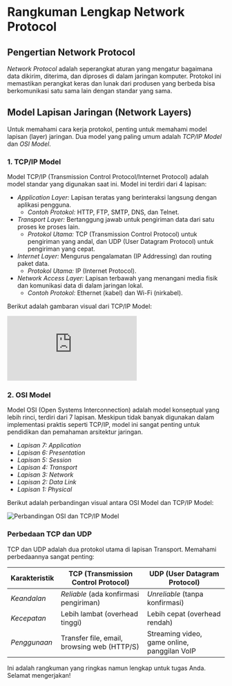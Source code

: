 # Rangkuman Lengkap Network Protocol

## Pengertian Network Protocol

*Network Protocol* adalah seperangkat aturan yang mengatur bagaimana data dikirim, diterima, dan diproses di dalam jaringan komputer. Protokol ini memastikan perangkat keras dan lunak dari produsen yang berbeda bisa berkomunikasi satu sama lain dengan standar yang sama.

## Model Lapisan Jaringan (Network Layers)

Untuk memahami cara kerja protokol, penting untuk memahami model lapisan (layer) jaringan. Dua model yang paling umum adalah *TCP/IP Model* dan *OSI Model*.

### 1. TCP/IP Model

Model TCP/IP (Transmission Control Protocol/Internet Protocol) adalah model standar yang digunakan saat ini. Model ini terdiri dari 4 lapisan:

* *Application Layer:* Lapisan teratas yang berinteraksi langsung dengan aplikasi pengguna.
    * *Contoh Protokol:* HTTP, FTP, SMTP, DNS, dan Telnet.
* *Transport Layer:* Bertanggung jawab untuk pengiriman data dari satu proses ke proses lain.
    * *Protokol Utama:* TCP (Transmission Control Protocol) untuk pengiriman yang andal, dan UDP (User Datagram Protocol) untuk pengiriman yang cepat.
* *Internet Layer:* Mengurus pengalamatan (IP Addressing) dan routing paket data.
    * *Protokol Utama:* IP (Internet Protocol).
* *Network Access Layer:* Lapisan terbawah yang menangani media fisik dan komunikasi data di dalam jaringan lokal.
    * *Contoh Protokol:* Ethernet (kabel) dan Wi-Fi (nirkabel).

Berikut adalah gambaran visual dari TCP/IP Model:

![Diagram TCP/IP Model](https://upload.wikimedia.org/wikipedia/commons/e/ec/TCP-IP_Model_-_en.img)

### 2. OSI Model

Model OSI (Open Systems Interconnection) adalah model konseptual yang lebih rinci, terdiri dari 7 lapisan. Meskipun tidak banyak digunakan dalam implementasi praktis seperti TCP/IP, model ini sangat penting untuk pendidikan dan pemahaman arsitektur jaringan.

* *Lapisan 7: Application*
* *Lapisan 6: Presentation*
* *Lapisan 5: Session*
* *Lapisan 4: Transport*
* *Lapisan 3: Network*
* *Lapisan 2: Data Link*
* *Lapisan 1: Physical*

Berikut adalah perbandingan visual antara OSI Model dan TCP/IP Model:

![Perbandingan OSI dan TCP/IP Model](https://upload.wikimedia.org/wikipedia/commons/e/e5/Comparison_of_OSI_and_TCP-IP_Models.png)

### Perbedaan TCP dan UDP

TCP dan UDP adalah dua protokol utama di lapisan Transport. Memahami perbedaannya sangat penting:

| Karakteristik    | TCP (Transmission Control Protocol)            | UDP (User Datagram Protocol)                       |
| ---------------- | ---------------------------------------------- | -------------------------------------------------- |
| *Keandalan* | *Reliable* (ada konfirmasi pengiriman)       | *Unreliable* (tanpa konfirmasi)                  |
| *Kecepatan* | Lebih lambat (overhead tinggi)                 | Lebih cepat (overhead rendah)                      |
| *Penggunaan* | Transfer file, email, browsing web (HTTP/S)    | Streaming video, game online, panggilan VoIP        |

Ini adalah rangkuman yang ringkas namun lengkap untuk tugas Anda. Selamat mengerjakan! 
